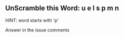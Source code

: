 UnScramble this Word: u e l s p m n
----------

HINT: word starts with 'p'

Answer in the issue comments
